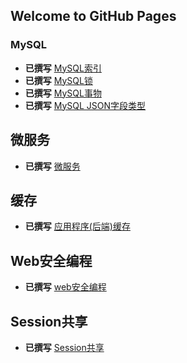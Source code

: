 ## Welcome to GitHub Pages

### MySQL
* **已撰写** [MySQL索引](development/database/mysql/index.md)
* **已撰写** [MySQL锁](development/database/mysql/lock.md)
* **已撰写** [MySQL事物](development/database/mysql/transaction.md)
* **已撰写** [MySQL JSON字段类型](development/database/mysql/field.json.md)

## 微服务
* **已撰写** [微服务](development/microservice/index.md)

## 缓存
* **已撰写** [应用程序(后端)缓存](development/cache/index.md)


## Web安全编程
* **已撰写** [web安全编程](development/secure/index.md)

## Session共享
* **已撰写** [Session共享](development/session/index.md)
